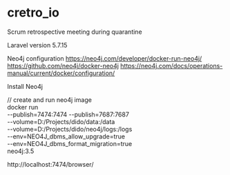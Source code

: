 # cretro_io
Scrum retrospective meeting during quarantine

Laravel version 5.7.15

Neo4j configuration
    https://neo4j.com/developer/docker-run-neo4j/
    https://github.com/neo4j/docker-neo4j
    https://neo4j.com/docs/operations-manual/current/docker/configuration/

Install Neo4j

// create and run neo4j image     
docker run \
    --publish=7474:7474 --publish=7687:7687 \
    --volume=D:/Projects/dido/data:/data \
    --volume=D:/Projects/dido/neo4j/logs:/logs \
    --env=NEO4J_dbms_allow_upgrade=true \
    --env=NEO4J_dbms_format_migration=true \
    neo4j:3.5
	
http://localhost:7474/browser/
